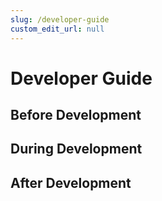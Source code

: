```yaml
---
slug: /developer-guide
custom_edit_url: null
---
```


# Developer Guide

## Before Development


## During Development


## After Development


